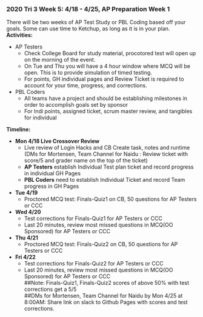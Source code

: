 ### **2020 Tri 3 Week 5: 4/18 - 4/25, AP Preparation Week 1**  
There will be two weeks of AP Test Study or PBL Coding based off your goals. Some can use time to Ketchup, as long as it is in your plan.  
**Activities:**
* AP Testers
    * Check College Board for study material, procotored test will open up on the morning of the event.
    * On Tue and Thu you will have a 4 hour window where MCQ will be open.  This is to provide simulation of timed testing.
    * For points, GH individual pages and Review Ticket is required to account for your time, progress, and corrections.
* PBL Coders  
    * All teams have a project and should be establishing milestones in order to accomplish goals set by sponsor
    * For Indi points, assigned ticket, scrum master review, and tangibles for individual  
    
**Timeline:**  
* **Mon 4/18 Live Crossover Review**
  * Live review of Login Hacks and CB Create task, notes and runtime (DMs for Mortensen, Team Channel for Naidu : Review ticket with score/5 and grader name on the top of the ticket)
  * **AP Testers** establish Individual Test plan ticket and record progress in individual GH Pages
  * **PBL Coders** need to establish Individual Ticket and record Team progress in GH Pages 
* **Tue 4/19**
    * Proctored MCQ test: Finals-Quiz1 on CB, 50 questions for AP Testers or CCC  
* **Wed 4/20**
  * Test corrections for Finals-Quiz1 for AP Testers or CCC    
  * Last 20 minutes, review most missed questions in MCQ(OO Sponsored) for AP Testers or CCC
* **Thu 4/21**
    * Proctored MCQ test: Finals-Quiz2 on CB, 50 questions for AP Testers or CCC   
* **Fri 4/22**
  * Test corrections for Finals-Quiz2 for AP Testers or CCC  
  * Last 20 minutes, review most missed questions in MCQ(OO Sponsored) for AP Testers or CCC  
##Note: Finals-Quiz1, Finals-Quiz2 scores of above 50% with test corrections get a 5/5  
##DMs for Mortensen, Team Channel for Naidu by Mon 4/25 at 8:00AM: Share link on slack to Github Pages with scores and test corrections.  
